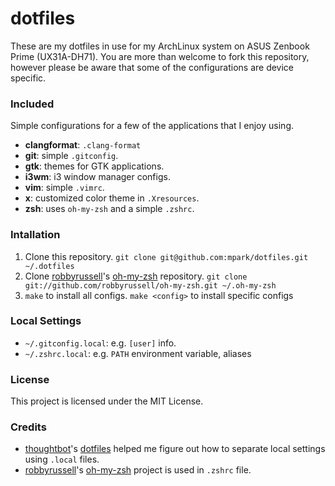 # dotfiles

These are my dotfiles in use for my ArchLinux system on ASUS Zenbook Prime (UX31A-DH71).
You are more than welcome to fork this repository, however please be aware that some of the configurations are device specific.

### Included

Simple configurations for a few of the applications that I enjoy using.

* __clangformat__: `.clang-format`
* __git__: simple `.gitconfig`.
* __gtk__: themes for GTK applications.
* __i3wm__: i3 window manager configs.
* __vim__: simple `.vimrc`.
* __x__: customized color theme in `.Xresources`.
* __zsh__: uses `oh-my-zsh` and a simple `.zshrc`.

### Intallation

1. Clone this repository. `git clone git@github.com:mpark/dotfiles.git ~/.dotfiles`
3. Clone [robbyrussell](http://github.com/robbyrussell)'s [oh-my-zsh](https://github.com/robbyrussell/oh-my-zsh) repository. `git clone git://github.com/robbyrussell/oh-my-zsh.git ~/.oh-my-zsh`
2. `make` to install all configs. `make <config>` to install specific configs

### Local Settings

* `~/.gitconfig.local`: e.g. `[user]` info.
* `~/.zshrc.local`: e.g. `PATH` environment variable, aliases

### License

This project is licensed under the MIT License.

### Credits

* [thoughtbot](http://github.com/thoughtbot)'s [dotfiles](https://github.com/thoughtbot/dotfiles) helped me figure out how to separate local settings using `.local` files.
* [robbyrussell](http://github.com/robbyrussell)'s [oh-my-zsh](https://github.com/robbyrussell/oh-my-zsh) project is used in `.zshrc` file.
